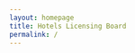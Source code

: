 ```yaml
---
layout: homepage
title: Hotels Licensing Board
permalink: /
---
```

<!-- Type your notification here - the notification bar will not appear if this is empty. For other changes, refer to _data/homepage.yml to edit the homepage -->
